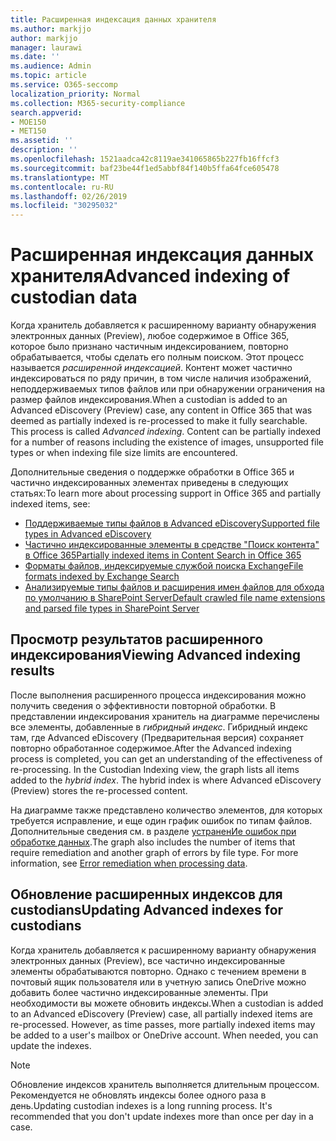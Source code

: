 ```yaml
---
title: Расширенная индексация данных хранителя
ms.author: markjjo
author: markjjo
manager: laurawi
ms.date: ''
ms.audience: Admin
ms.topic: article
ms.service: O365-seccomp
localization_priority: Normal
ms.collection: M365-security-compliance
search.appverid:
- MOE150
- MET150
ms.assetid: ''
description: ''
ms.openlocfilehash: 1521aadca42c8119ae341065865b227fb16ffcf3
ms.sourcegitcommit: baf23be44f1ed5abbf84f140b5ffa64fce605478
ms.translationtype: MT
ms.contentlocale: ru-RU
ms.lasthandoff: 02/26/2019
ms.locfileid: "30295032"
---
```

# <a name="advanced-indexing-of-custodian-data"></a><span data-ttu-id="cc183-102">Расширенная индексация данных хранителя</span><span class="sxs-lookup"><span data-stu-id="cc183-102">Advanced indexing of custodian data</span></span>

<span data-ttu-id="cc183-p101">Когда хранитель добавляется к расширенному варианту обнаружения электронных данных (Preview), любое содержимое в Office 365, которое было признано частичным индексированием, повторно обрабатывается, чтобы сделать его полным поиском.  Этот процесс называется *расширенной индексацией*. Контент может частично индексироваться по ряду причин, в том числе наличия изображений, неподдерживаемых типов файлов или при обнаружении ограничения на размер файлов индексирования.</span><span class="sxs-lookup"><span data-stu-id="cc183-p101">When a custodian is added to an Advanced eDiscovery (Preview) case, any content in Office 365 that was deemed as partially indexed is re-processed to make it fully searchable.  This process is called *Advanced indexing*. Content can be partially indexed for a number of reasons including the existence of images, unsupported file types or when indexing file size limits are encountered.</span></span>

<span data-ttu-id="cc183-106">Дополнительные сведения о поддержке обработки в Office 365 и частично индексированных элементах приведены в следующих статьях:</span><span class="sxs-lookup"><span data-stu-id="cc183-106">To learn more about processing support in Office 365 and partially indexed items, see:</span></span>

- [<span data-ttu-id="cc183-107">Поддерживаемые типы файлов в Advanced eDiscovery</span><span class="sxs-lookup"><span data-stu-id="cc183-107">Supported file types in Advanced eDiscovery</span></span>](supported-filetypes-ediscovery20.md)
- [<span data-ttu-id="cc183-108">Частично индексированные элементы в средстве "Поиск контента" в Office 365</span><span class="sxs-lookup"><span data-stu-id="cc183-108">Partially indexed items in Content Search in Office 365</span></span>](https://docs.microsoft.com/en-us/office365/securitycompliance/partially-indexed-items-in-content-search)
- [<span data-ttu-id="cc183-109">Форматы файлов, индексируемые службой поиска Exchange</span><span class="sxs-lookup"><span data-stu-id="cc183-109">File formats indexed by Exchange Search</span></span>](https://docs.microsoft.com/en-us/exchange/file-formats-indexed-by-exchange-search-exchange-2013-help)
- [<span data-ttu-id="cc183-110">Анализируемые типы файлов и расширения имен файлов для обхода по умолчанию в SharePoint Server</span><span class="sxs-lookup"><span data-stu-id="cc183-110">Default crawled file name extensions and parsed file types in SharePoint Server</span></span>](https://docs.microsoft.com/en-us/SharePoint/technical-reference/default-crawled-file-name-extensions-and-parsed-file-types)

## <a name="viewing-advanced-indexing-results"></a><span data-ttu-id="cc183-111">Просмотр результатов расширенного индексирования</span><span class="sxs-lookup"><span data-stu-id="cc183-111">Viewing Advanced indexing results</span></span>

<span data-ttu-id="cc183-p102">После выполнения расширенного процесса индексирования можно получить сведения о эффективности повторной обработки.  В представлении индексирования хранитель на диаграмме перечислены все элементы, добавленные в *гибридный индекс*.  Гибридный индекс там, где Advanced eDiscovery (Предварительная версия) сохраняет повторно обработанное содержимое.</span><span class="sxs-lookup"><span data-stu-id="cc183-p102">After the Advanced indexing process is completed, you can get an understanding of the effectiveness of re-processing.  In the Custodian Indexing view, the graph lists all items added to the *hybrid index*.  The hybrid index is where Advanced eDiscovery (Preview) stores the re-processed content.</span></span>

<span data-ttu-id="cc183-p103">На диаграмме также представлено количество элементов, для которых требуется исправление, и еще один график ошибок по типам файлов. Дополнительные сведения см. в разделе [устраненИе ошибок при обработке данных](error-remediation.md).</span><span class="sxs-lookup"><span data-stu-id="cc183-p103">The graph also includes the number of items that require remediation and another graph of errors by file type. For more information, see [Error remediation when processing data](error-remediation.md).</span></span>

## <a name="updating-advanced-indexes-for-custodians"></a><span data-ttu-id="cc183-117">Обновление расширенных индексов для custodians</span><span class="sxs-lookup"><span data-stu-id="cc183-117">Updating Advanced indexes for custodians</span></span>

<span data-ttu-id="cc183-p104">Когда хранитель добавляется к расширенному варианту обнаружения электронных данных (Preview), все частично индексированные элементы обрабатываются повторно. Однако с течением времени в почтовый ящик пользователя или в учетную запись OneDrive можно добавить более частично индексированные элементы.  При необходимости вы можете обновить индексы.</span><span class="sxs-lookup"><span data-stu-id="cc183-p104">When a custodian is added to an Advanced eDiscovery (Preview) case, all partially indexed items are re-processed. However, as time passes, more partially indexed items may be added to a user's mailbox or OneDrive account.  When needed, you can update the indexes.</span></span>

> [!NOTE]
> <span data-ttu-id="cc183-p105">Обновление индексов хранитель выполняется длительным процессом. Рекомендуется не обновлять индексы более одного раза в день.</span><span class="sxs-lookup"><span data-stu-id="cc183-p105">Updating custodian indexes is a long running process. It's recommended that you don't update indexes more than once per day in a case.</span></span>
